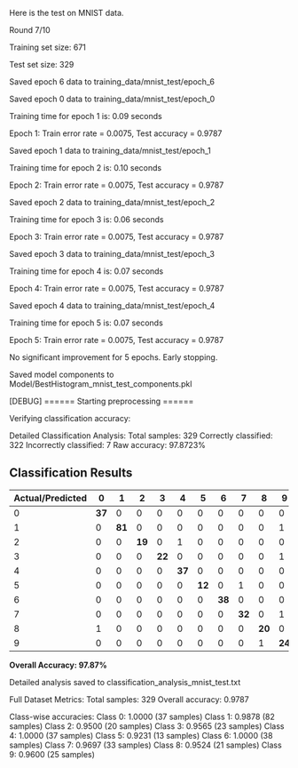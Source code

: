 Here is the test on MNIST data.

Round 7/10

Training set size: 671

Test set size: 329

Saved epoch 6 data to training_data/mnist_test/epoch_6

Saved epoch 0 data to training_data/mnist_test/epoch_0

Training time for epoch 1 is: 0.09 seconds

Epoch 1: Train error rate = 0.0075, Test accuracy = 0.9787

Saved epoch 1 data to training_data/mnist_test/epoch_1

Training time for epoch 2 is: 0.10 seconds

Epoch 2: Train error rate = 0.0075, Test accuracy = 0.9787

Saved epoch 2 data to training_data/mnist_test/epoch_2

Training time for epoch 3 is: 0.06 seconds

Epoch 3: Train error rate = 0.0075, Test accuracy = 0.9787

Saved epoch 3 data to training_data/mnist_test/epoch_3

Training time for epoch 4 is: 0.07 seconds

Epoch 4: Train error rate = 0.0075, Test accuracy = 0.9787

Saved epoch 4 data to training_data/mnist_test/epoch_4

Training time for epoch 5 is: 0.07 seconds

Epoch 5: Train error rate = 0.0075, Test accuracy = 0.9787

No significant improvement for 5 epochs. Early stopping.

Saved model components to Model/BestHistogram_mnist_test_components.pkl

[DEBUG] ====== Starting preprocessing ======

Verifying classification accuracy:

Detailed Classification Analysis:
Total samples: 329
Correctly classified: 322
Incorrectly classified: 7
Raw accuracy: 97.8723%


## Classification Results

| Actual/Predicted | 0 | 1 | 2 | 3 | 4 | 5 | 6 | 7 | 8 | 9 | Accuracy |
|-----------------|---|---|---|---|---|---|---|---|---|---|-----------|
| 0 | **37** | 0 | 0 | 0 | 0 | 0 | 0 | 0 | 0 | 0 | 100.00% |
| 1 | 0 | **81** | 0 | 0 | 0 | 0 | 0 | 0 | 0 | 1 | 98.78% |
| 2 | 0 | 0 | **19** | 0 | 1 | 0 | 0 | 0 | 0 | 0 | 95.00% |
| 3 | 0 | 0 | 0 | **22** | 0 | 0 | 0 | 0 | 0 | 1 | 95.65% |
| 4 | 0 | 0 | 0 | 0 | **37** | 0 | 0 | 0 | 0 | 0 | 100.00% |
| 5 | 0 | 0 | 0 | 0 | 0 | **12** | 0 | 1 | 0 | 0 | 92.31% |
| 6 | 0 | 0 | 0 | 0 | 0 | 0 | **38** | 0 | 0 | 0 | 100.00% |
| 7 | 0 | 0 | 0 | 0 | 0 | 0 | 0 | **32** | 0 | 1 | 96.97% |
| 8 | 1 | 0 | 0 | 0 | 0 | 0 | 0 | 0 | **20** | 0 | 95.24% |
| 9 | 0 | 0 | 0 | 0 | 0 | 0 | 0 | 0 | 1 | **24** | 96.00% |

**Overall Accuracy: 97.87%**


Detailed analysis saved to classification_analysis_mnist_test.txt

Full Dataset Metrics:
Total samples: 329
Overall accuracy: 0.9787

Class-wise accuracies:
Class 0: 1.0000 (37 samples)
Class 1: 0.9878 (82 samples)
Class 2: 0.9500 (20 samples)
Class 3: 0.9565 (23 samples)
Class 4: 1.0000 (37 samples)
Class 5: 0.9231 (13 samples)
Class 6: 1.0000 (38 samples)
Class 7: 0.9697 (33 samples)
Class 8: 0.9524 (21 samples)
Class 9: 0.9600 (25 samples)


